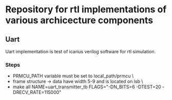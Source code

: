 # Repository for rtl implementations of various archicecture components


## Uart

Uart implementation is test of icarius verilog software for rtl simulation.
### Steps
- PRMCU_PATH variable must be set to local_path/prmcu \
- frame structure -> data have width 5-9 and is located on lsb \
- make all NAME=uart_transmitter_tb FLAGS="-DN_BITS=6 -DTEST=20 -DRECV_RATE=115000"
